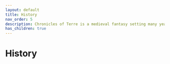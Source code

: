 ```yaml
---
layout: default
title: History
nav_order: 5
description: Chronicles of Terre is a medieval fantasy setting many years in the writing.
has_children: true
---
```


# History